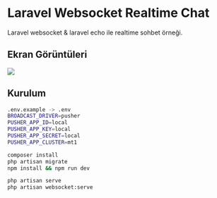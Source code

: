 
# Laravel Websocket Realtime Chat

Laravel websocket & laravel echo ile realtime sohbet örneği.


## Ekran Görüntüleri

<a href="https://ibb.co/QXVsdj4"><img src="https://i.ibb.co/0QLPtVx/sssssaaaa.gif" border="0"></a>

  
## Kurulum



```bash
.env.example -> .env
BROADCAST_DRIVER=pusher
PUSHER_APP_ID=local
PUSHER_APP_KEY=local
PUSHER_APP_SECRET=local
PUSHER_APP_CLUSTER=mt1

```

```bash
composer install
php artisan migrate
npm install && npm run dev
```

```bash
php artisan serve
php artisan websocket:serve
```


  
